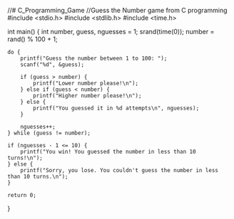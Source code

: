 //# C_Programming_Game
//Guess the Number game from C programming
#include <stdio.h>
#include <stdlib.h>
#include <time.h>

int main() {
    int number, guess, nguesses = 1;
    srand(time(0));
    number = rand() % 100 + 1;

    do {
        printf("Guess the number between 1 to 100: ");
        scanf("%d", &guess);

        if (guess > number) {
            printf("Lower number please!\n");
        } else if (guess < number) {
            printf("Higher number please!\n");
        } else {
            printf("You guessed it in %d attempts\n", nguesses);
        }

        nguesses++;
    } while (guess != number);

    if (nguesses - 1 <= 10) {
        printf("You win! You guessed the number in less than 10 turns!\n");
    } else {
        printf("Sorry, you lose. You couldn't guess the number in less than 10 turns.\n");
    }

    return 0;
}
